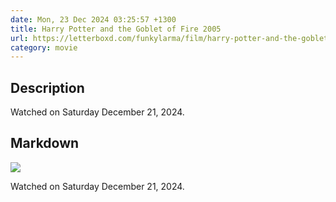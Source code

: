 ```yaml
---
date: Mon, 23 Dec 2024 03:25:57 +1300
title: Harry Potter and the Goblet of Fire 2005
url: https://letterboxd.com/funkylarma/film/harry-potter-and-the-goblet-of-fire/
category: movie
---
```

## Description
 Watched on Saturday December 21, 2024. 

## Markdown
![](https://a.ltrbxd.com/resized/film-poster/5/1/4/5/0/51450-harry-potter-and-the-goblet-of-fire-0-600-0-900-crop.jpg?v=6b5c9896c9)

Watched on Saturday December 21, 2024.

